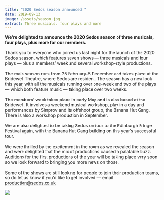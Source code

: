 ```yaml
---
title: "2020 Sedos season announced "
date: 2019-09-13
image: /assets/season.jpg
extract: Three musicals, four plays and more
---
```

**We’re delighted to announce the 2020 Sedos season of three musicals, four plays, plus more for our members.**\
\
Thank you to everyone who joined us last night for the launch of the 2020 Sedos season, which features seven shows — three musicals and four plays — plus a members’ week and several workshop-style productions.\
\
The main season runs from 25 February-5 December and takes place at the Bridewell Theatre, where Sedos are resident. The season has a new look this year, with all the musicals running over one-week and two of the plays — which both feature music — taking place over two weeks.\
\
The members’ week takes place in early May and is also based at the Bridewell. It involves a weekend musical workshop, play in a day and performances by Simprov and its offshoot group, the Banana Hut Gang. There is also a workshop production in September.\
\
We are also delighted to be taking Sedos on tour to the Edinburgh Fringe Festival again, with the Banana Hut Gang building on this year’s successful tour.\
\
We were thrilled by the excitement in the room as we revealed the season and were delighted that the mix of productions caused a palatable buzz. Auditions for the first productions of the year will be taking place very soon so we look forward to bringing you more news on those.\
\
Some of the shows are still looking for people to join their production teams, so do let us know if you’d like to get involved — email production@sedos.co.uk

![](/assets/sedos2020season.jpg)